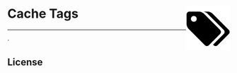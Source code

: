 # Cache Tags <img src="./logo.svg" alt="Cache Tags logo" title="Cache Tags logo" width="100" align="right">

<p align="center">
<!--emdaer-p
  - '@emdaer/plugin-value-from-package'
  - value: description
-->
</p>
<hr />

<!--emdaer-t
  - '@emdaer/transform-table-of-contents'
--> · <!--emdaer-p

- '@emdaer/plugin-shields'
- shields:
  - alt: 'GitHub Actions' image:
    'github/workflows/status/e0ipso/cache-tags/Test' link:
    'https://github.com/e0ipso/cache-tags/' style: 'flat-square'
  - alt: 'Documented with emdaer' image:
    'badge/📓-documented%20with%20emdaer-F06632.svg' link:
    'https://github.com/emdaer/emdaer' style: 'flat-square' -->

## Install

1. `yarn add cache-tags`
2. [Install Redis](https://redis.io/download) normally. If you want to spin up a
   local cluster for testing you can use: `yarn create-cluster` and
   `yarn destroy-cluster`.

## Why?

If you need to invalidate cache entries that are related to each other, or just
list these cache entries that relate to each other you can use tags. You will
need to add the tags to the cache entries to be able to retrieve them later.

This module only supports Redis as the cache back-end at the moment. It is
tested against a single node and a cluster of 3 masters and 3 replicas.

Concept inspired by [Drupal](https://www.drupal.org/) 8's
[cache tags](https://www.drupal.org/docs/8/api/cache-api/cache-tags). API and
implementation inspired by
[Laravel's Cache Tags](https://laravel.com/docs/5.6/cache#cache-tags).

## Usage

If you want to see more usage examples, check the
[functional tests](./__tests__/functional.js).

This project uses [ioredis](https://www.npmjs.com/package/ioredis) as the Redis
client. All the options for that project are available here.

```js
const { TaggableCache: Redis } = require("cache-tags");

// Initialize the Redis client as you would using ioredis.
const redis = new Redis("127.0.0.1:6379");
// Now you can use `redis` as you would with ioredis, or you can enter tagged
// mode.
Promise.resolve()
  // Use .tags to enter tagged mode, then call set or get.
  .then(() =>
    Promise.all([
      redis.tags(["first-tag"]).set("cache-entry-1", "Lorem", 1234),
      redis.tags(["first-tag", "boring"]).set("cache-entry-2", "Ipsum", 2324),
    ])
  )
  .then(() =>
    Promise.all([
      // You can scope gets by enterign tagged mode.
      redis.tags(["first-tag"]).get("cache-entry-1"),
      // Or you can get the item as you would do normally.
      redis.get("cache-entry-2"),
    ])
  )
  .then(console.log) // ['Lorem', 'Ipsum'].
  // You can also use tags to list items.
  .then(() => redis.tags(["first-tag"]).list())
  .then(console.log) // ['Lorem', 'Ipsum'].
  .then(() => redis.tags(["boring"]).list())
  .then(console.log) // ['Ipsum'].
  // You can also use tags to invalidate items.
  .then(() => redis.tags(["first-tag"]).list())
  .then(() =>
    Promise.all([
      redis.tags(["first-tag"]).get("cache-entry-1"),
      redis.get("cache-entry-2"),
    ])
  )
  .then(console.log); // []. Cache entries with tag 'first-tag' are gone.
```

## Contributors

<!--emdaer-p
  - '@emdaer/plugin-contributors-details-github'
-->

## License

<!--emdaer-p
  - '@emdaer/plugin-license-reference'
-->

<!--emdaer-t
  - '@emdaer/transform-prettier'
  - options:
      proseWrap: preserve
      singleQuote: true
      trailingComma: es5
-->
